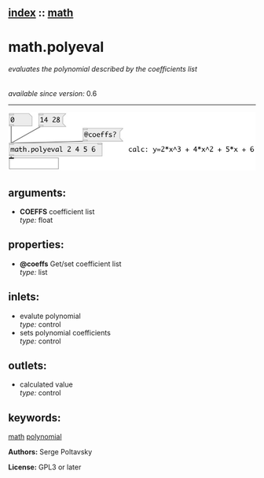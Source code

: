 [index](index.html) :: [math](category_math.html)
---

# math.polyeval

###### evaluates the polynomial described by the coefficients list

*available since version:* 0.6

---




[![example](../examples/img/math.polyeval.jpg)](../examples/pd/math.polyeval.pd)



## arguments:

* **COEFFS**
coefficient list<br>
_type:_ float<br>





## properties:

* **@coeffs** 
Get/set coefficient list<br>
_type:_ list<br>



## inlets:

* evalute polynomial<br>
_type:_ control
* sets polynomial coefficients<br>
_type:_ control



## outlets:

* calculated value<br>
_type:_ control



## keywords:

[math](keywords/math.html)
[polynomial](keywords/polynomial.html)






**Authors:** Serge Poltavsky




**License:** GPL3 or later






